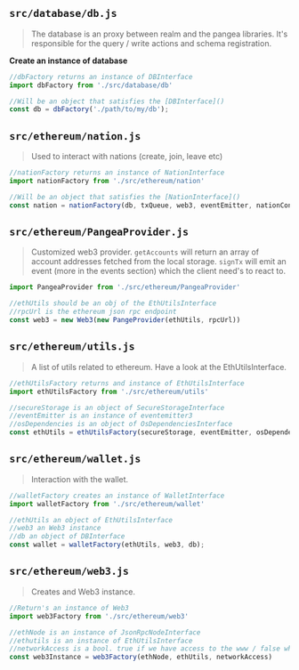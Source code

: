 ## `src/database/db.js`

> The database is an proxy between realm and the pangea libraries. It's responsible for the query / write actions and schema registration.

**Create an instance of database**
```js
//dbFactory returns an instance of DBInterface
import dbFactory from './src/database/db'

//Will be an object that satisfies the [DBInterface]()
const db = dbFactory('./path/to/my/db');

```

## `src/ethereum/nation.js`

> Used to interact with nations (create, join, leave etc)

```js
//nationFactory returns an instance of NationInterface
import nationFactory from './src/ethereum/nation'

//Will be an object that satisfies the [NationInterface]()
const nation = nationFactory(db, txQueue, web3, eventEmitter, nationContract);

```

## `src/ethereum/PangeaProvider.js`

> Customized web3 provider.
> `getAccounts` will return an array of account addresses fetched from the local storage.
> `signTx` will emit an event (more in the events section) which the client need's to react to.

```js
import PangeaProvider from './src/ethereum/PangeaProvider'

//ethUtils should be an obj of the EthUtilsInterface
//rpcUrl is the ethereum json rpc endpoint
const web3 = new Web3(new PangeProvider(ethUtils, rpcUrl))

```

## `src/ethereum/utils.js`

> A list of utils related to ethereum. Have a look at the EthUtilsInterface.

```js
//ethUtilsFactory returns and instance of EthUtilsInterface
import ethUtilsFactory from './src/ethereum/utils'

//secureStorage is an object of SecureStorageInterface
//eventEmitter is an instance of eventemitter3
//osDependencies is an object of OsDependenciesInterface
const ethUtils = ethUtilsFactory(secureStorage, eventEmitter, osDependencies);

```

## `src/ethereum/wallet.js`

> Interaction with the wallet.

```js
//walletFactory creates an instance of WalletInterface
import walletFactory from './src/ethereum/wallet'

//ethUtils an object of EthUtilsInterface
//web3 an Web3 instance
//db an object of DBInterface
const wallet = walletFactory(ethUtils, web3, db);

```

## `src/ethereum/web3.js`

> Creates and Web3 instance.

```js
//Return's an instance of Web3
import web3Factory from './src/ethereum/web3'

//ethNode is an instance of JsonRpcNodeInterface
//ethutils is an instance of EthUtilsInterface
//networkAccess is a bool. true if we have access to the www / false when not
const web3Instance = web3Factory(ethNode, ethUtils, networkAccess)

```
